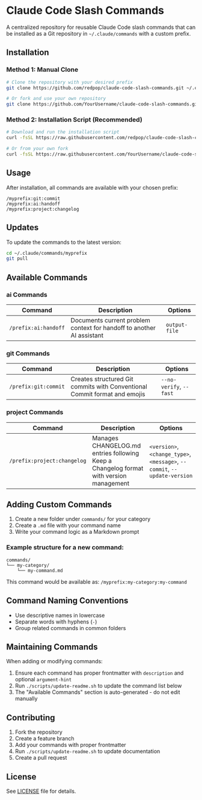 # Claude Code Slash Commands

A centralized repository for reusable Claude Code slash commands that can be installed as a Git repository in `~/.claude/commands` with a custom prefix.

## Installation

### Method 1: Manual Clone

```bash
# Clone the repository with your desired prefix
git clone https://github.com/redpop/claude-code-slash-commands.git ~/.claude/commands/myprefix

# Or fork and use your own repository
git clone https://github.com/YourUsername/claude-code-slash-commands.git ~/.claude/commands/myprefix
```

### Method 2: Installation Script (Recommended)

```bash
# Download and run the installation script
curl -fsSL https://raw.githubusercontent.com/redpop/claude-code-slash-commands/main/install.sh | bash -s -- myprefix

# Or from your own fork
curl -fsSL https://raw.githubusercontent.com/YourUsername/claude-code-slash-commands/main/install.sh | bash -s -- myprefix
```

## Usage

After installation, all commands are available with your chosen prefix:

```
/myprefix:git:commit
/myprefix:ai:handoff
/myprefix:project:changelog
```

## Updates

To update the commands to the latest version:

```bash
cd ~/.claude/commands/myprefix
git pull
```

## Available Commands

<!-- COMMANDS:START - DO NOT EDIT -->

### ai Commands

| Command | Description | Options |
|---------|-------------|---------|
| `/prefix:ai:handoff` | Documents current problem context for handoff to another AI assistant | `output-file` |


### git Commands

| Command | Description | Options |
|---------|-------------|---------|
| `/prefix:git:commit` | Creates structured Git commits with Conventional Commit format and emojis | `--no-verify`, `--fast` |


### project Commands

| Command | Description | Options |
|---------|-------------|---------|
| `/prefix:project:changelog` | Manages CHANGELOG.md entries following Keep a Changelog format with version management | `<version>`, `<change_type>`, `<message>`, `--commit`, `--update-version` |

<!-- COMMANDS:END -->

## Adding Custom Commands

1. Create a new folder under `commands/` for your category
2. Create a `.md` file with your command name
3. Write your command logic as a Markdown prompt

### Example structure for a new command:

```
commands/
└── my-category/
    └── my-command.md
```

This command would be available as: `/myprefix:my-category:my-command`

## Command Naming Conventions

- Use descriptive names in lowercase
- Separate words with hyphens (`-`)
- Group related commands in common folders

## Maintaining Commands

When adding or modifying commands:

1. Ensure each command has proper frontmatter with `description` and optional `argument-hint`
2. Run `./scripts/update-readme.sh` to update the command list below
3. The "Available Commands" section is auto-generated - do not edit manually

## Contributing

1. Fork the repository
2. Create a feature branch
3. Add your commands with proper frontmatter
4. Run `./scripts/update-readme.sh` to update documentation
5. Create a pull request

## License

See [LICENSE](LICENSE) file for details.
